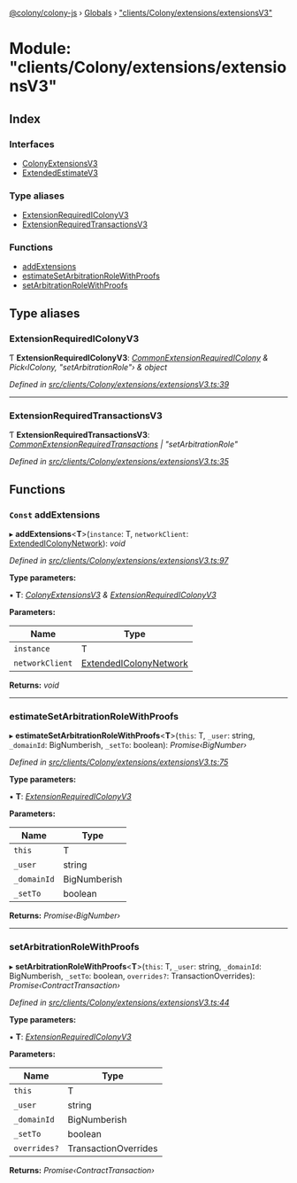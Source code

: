 [@colony/colony-js](../README.md) › [Globals](../globals.md) › ["clients/Colony/extensions/extensionsV3"](_clients_colony_extensions_extensionsv3_.md)

# Module: "clients/Colony/extensions/extensionsV3"

## Index

### Interfaces

* [ColonyExtensionsV3](../interfaces/_clients_colony_extensions_extensionsv3_.colonyextensionsv3.md)
* [ExtendedEstimateV3](../interfaces/_clients_colony_extensions_extensionsv3_.extendedestimatev3.md)

### Type aliases

* [ExtensionRequiredIColonyV3](_clients_colony_extensions_extensionsv3_.md#extensionrequiredicolonyv3)
* [ExtensionRequiredTransactionsV3](_clients_colony_extensions_extensionsv3_.md#extensionrequiredtransactionsv3)

### Functions

* [addExtensions](_clients_colony_extensions_extensionsv3_.md#const-addextensions)
* [estimateSetArbitrationRoleWithProofs](_clients_colony_extensions_extensionsv3_.md#estimatesetarbitrationrolewithproofs)
* [setArbitrationRoleWithProofs](_clients_colony_extensions_extensionsv3_.md#setarbitrationrolewithproofs)

## Type aliases

###  ExtensionRequiredIColonyV3

Ƭ **ExtensionRequiredIColonyV3**: *[CommonExtensionRequiredIColony](_clients_colony_extensions_commonextensions_.md#commonextensionrequiredicolony) & Pick‹IColony, "setArbitrationRole"› & object*

*Defined in [src/clients/Colony/extensions/extensionsV3.ts:39](https://github.com/JoinColony/colonyJS/blob/60b53ae/src/clients/Colony/extensions/extensionsV3.ts#L39)*

___

###  ExtensionRequiredTransactionsV3

Ƭ **ExtensionRequiredTransactionsV3**: *[CommonExtensionRequiredTransactions](_clients_colony_extensions_commonextensions_.md#commonextensionrequiredtransactions) | "setArbitrationRole"*

*Defined in [src/clients/Colony/extensions/extensionsV3.ts:35](https://github.com/JoinColony/colonyJS/blob/60b53ae/src/clients/Colony/extensions/extensionsV3.ts#L35)*

## Functions

### `Const` addExtensions

▸ **addExtensions**<**T**>(`instance`: T, `networkClient`: [ExtendedIColonyNetwork](../interfaces/_clients_colonynetworkclient_.extendedicolonynetwork.md)): *void*

*Defined in [src/clients/Colony/extensions/extensionsV3.ts:97](https://github.com/JoinColony/colonyJS/blob/60b53ae/src/clients/Colony/extensions/extensionsV3.ts#L97)*

**Type parameters:**

▪ **T**: *[ColonyExtensionsV3](../interfaces/_clients_colony_extensions_extensionsv3_.colonyextensionsv3.md) & [ExtensionRequiredIColonyV3](_clients_colony_extensions_extensionsv3_.md#extensionrequiredicolonyv3)*

**Parameters:**

Name | Type |
------ | ------ |
`instance` | T |
`networkClient` | [ExtendedIColonyNetwork](../interfaces/_clients_colonynetworkclient_.extendedicolonynetwork.md) |

**Returns:** *void*

___

###  estimateSetArbitrationRoleWithProofs

▸ **estimateSetArbitrationRoleWithProofs**<**T**>(`this`: T, `_user`: string, `_domainId`: BigNumberish, `_setTo`: boolean): *Promise‹BigNumber›*

*Defined in [src/clients/Colony/extensions/extensionsV3.ts:75](https://github.com/JoinColony/colonyJS/blob/60b53ae/src/clients/Colony/extensions/extensionsV3.ts#L75)*

**Type parameters:**

▪ **T**: *[ExtensionRequiredIColonyV3](_clients_colony_extensions_extensionsv3_.md#extensionrequiredicolonyv3)*

**Parameters:**

Name | Type |
------ | ------ |
`this` | T |
`_user` | string |
`_domainId` | BigNumberish |
`_setTo` | boolean |

**Returns:** *Promise‹BigNumber›*

___

###  setArbitrationRoleWithProofs

▸ **setArbitrationRoleWithProofs**<**T**>(`this`: T, `_user`: string, `_domainId`: BigNumberish, `_setTo`: boolean, `overrides?`: TransactionOverrides): *Promise‹ContractTransaction›*

*Defined in [src/clients/Colony/extensions/extensionsV3.ts:44](https://github.com/JoinColony/colonyJS/blob/60b53ae/src/clients/Colony/extensions/extensionsV3.ts#L44)*

**Type parameters:**

▪ **T**: *[ExtensionRequiredIColonyV3](_clients_colony_extensions_extensionsv3_.md#extensionrequiredicolonyv3)*

**Parameters:**

Name | Type |
------ | ------ |
`this` | T |
`_user` | string |
`_domainId` | BigNumberish |
`_setTo` | boolean |
`overrides?` | TransactionOverrides |

**Returns:** *Promise‹ContractTransaction›*
